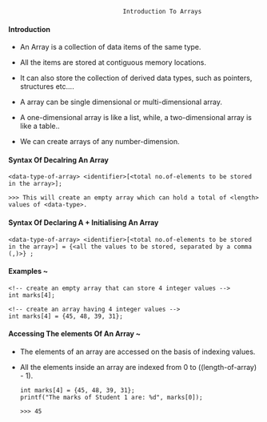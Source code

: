                                     Introduction To Arrays

#### Introduction
* An Array is a collection of data items of the same type.

* All the items are stored at contiguous memory locations.

* It can also store the collection of derived data types, such as pointers, structures etc....

* A array can be single dimensional or multi-dimensional array.

* A one-dimensional array is like a list, while, a two-dimensional array is like a table..

* We can create arrays of any number-dimension.

#### Syntax Of Decalring An Array

    <data-type-of-array> <identifier>[<total no.of-elements to be stored in the array>];

    >>> This will create an empty array which can hold a total of <length> values of <data-type>.

#### Syntax Of Declaring A + Initialising An Array

    <data-type-of-array> <identifier>[<total no.of-elements to be stored in the array>] = {<all the values to be stored, separated by a comma (,)>} ;

#### Examples ~

    <!-- create an empty array that can store 4 integer values -->
    int marks[4];

    <!-- create an array having 4 integer values -->
    int marks[4] = {45, 48, 39, 31};

#### Accessing The elements Of An Array ~
* The elements of an array are accessed on the basis of indexing values.
* All the elements inside an array are indexed from 0 to ((length-of-array) - 1).

      int marks[4] = {45, 48, 39, 31};
      printf("The marks of Student 1 are: %d", marks[0]);

      >>> 45
